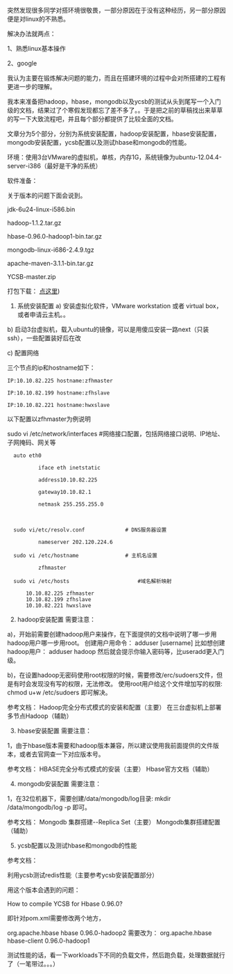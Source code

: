 突然发现很多同学对搭环境很敬畏，一部分原因在于没有这种经历，另一部分原因便是对linux的不熟悉。

解决办法就两点：

1、熟悉linux基本操作 

2、google

我认为主要在锻炼解决问题的能力，而且在搭建环境的过程中会对所搭建的工程有更进一步的理解。



我本来准备把hadoop，hbase，mongodb以及ycsb的测试从头到尾写一个入门级的文档，结果过了个寒假发现都忘了差不多了。。于是把之前的草稿找出来草草的写一下大致流程吧，并且每个部分都提供了比较全面的文档。



文章分为5个部分，分别为系统安装配置，hadoop安装配置，hbase安装配置，mongodb安装配置，ycsb配置以及测试hbase和mongodb的性能。



环境：使用3台VMware的虚拟机，单核，内存1G，系统镜像为ubuntu-12.04.4-server-i386（最好是干净的系统）



软件准备：

关于版本的问题下面会说到。

jdk-6u24-linux-i586.bin

hadoop-1.1.2.tar.gz

hbase-0.96.0-hadoop1-bin.tar.gz

mongodb-linux-i686-2.4.9.tgz

apache-maven-3.1.1-bin.tar.gz

YCSB-master.zip

打包下载： <a href="http://pan.baidu.com/s/1sjwFCE5">点这里</a>)



1.   系统安装配置
  a)       安装虚拟化软件，VMware workstation 或者 virtual box，或者申请云主机。。

  b)       启动3台虚拟机，载入ubuntu的镜像，可以是用傻瓜安装一路next（只装ssh），一些配置装好后在改

  c)       配置网络

三个节点的ip和hostname如下：

    IP:10.10.82.225 hostname:zfhmaster

    IP:10.10.82.199 hostname:zfhslave

    IP:10.10.82.221 hostname:hwxslave

以下配置以zfhmaster为例说明

  sudo vi /etc/network/interfaces #网络接口配置，包括网络接口说明、IP地址、子网掩码、网关等

      auto eth0

              iface eth inetstatic

              address10.10.82.225

              gateway10.10.82.1

              netmask 255.255.255.0

 

      sudo vi/etc/resolv.conf             # DNS服务器设置

              nameserver 202.120.224.6

      sudo vi /etc/hostname               # 主机名设置

              zfhmaster

      sudo vi /etc/hosts                      #域名解析映射

          10.10.82.225 zfhmaster
          10.10.82.199 zfhslave
          10.10.82.221 hwxslave

2.   hadoop安装配置
需要注意：

  a)，开始前需要创建hadoop用户来操作，在下面提供的文档中说明了哪一步用hadoop用户哪一步用root。
创建用户用命令：
adduser [username]
比如想创建hadoop用户：
adduser hadoop
然后就会提示你输入密码等，比useradd更入门级。

  b)，在设置hadoop无密码使用root权限的时候，需要修改/erc/sudoers文件，但是有时会发现没有写的权限，无法修改。
使用root用户给这个文件增加写的权限:
chmod u+w /etc/sudoers
即可解决。


参考文档：
Hadoop完全分布式模式的安装和配置（主要）
在三台虚拟机上部署多节点Hadoop（辅助）


3.   hbase安装配置
需要注意：

1，由于hbase版本需要和hadoop版本兼容，所以建议使用我前面提供的文件版本，或者去官网查一下对应版本号。

参考文档：
HBASE完全分布式模式的安装（主要）
Hbase官方文档（辅助）


4.   mongodb安装配置
需要注意：

1，在32位机器下，需要创建/data/mongodb/log目录:
mkdir /data/mongodb/log -p
即可。

参考文档：
Mongodb 集群搭建--Replica Set（主要）
Mongodb集群搭建配置（辅助）

5.   ycsb配置以及测试hbase和mongodb的性能

参考文档：

利用ycsb测试redis性能（主要参考ycsb安装配置部分）



用这个版本会遇到的问题：

How to compile YCSB for Hbase 0.96.0?

即针对pom.xml需要修改两个地方，

<dependency>
  <groupId>org.apache.hbase</groupId>
  <artifactId>hbase</artifactId>
  <version>0.96.0-hadoop2</version>
</dependency>
需要改为：
<dependency>
  <groupId>org.apache.hbase</groupId>
  <artifactId>hbase-client</artifactId>
  <version>0.96.0-hadoop1</version>
</dependency>

测试性能的话，看一下workloads下不同的负载文件，然后跑负载，处理数据就行了（一笔带过。。。）